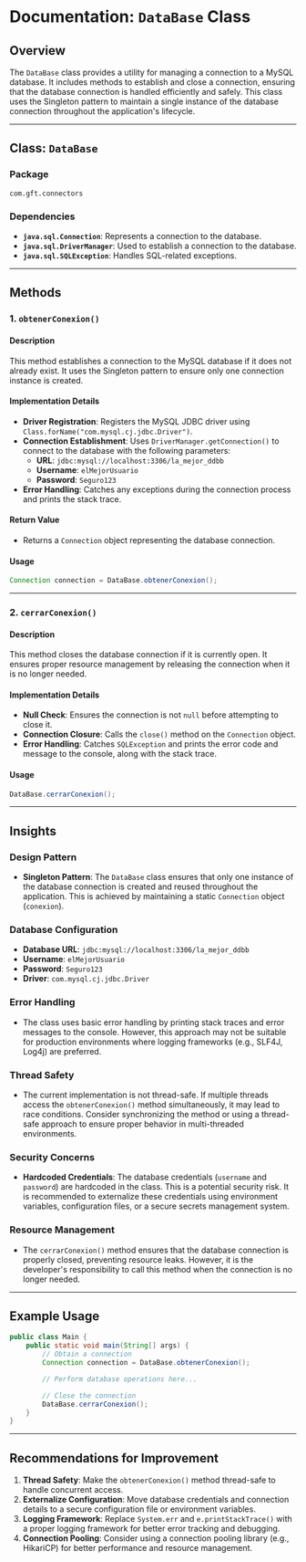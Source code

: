 # Documentation: `DataBase` Class

## Overview
The `DataBase` class provides a utility for managing a connection to a MySQL database. It includes methods to establish and close a connection, ensuring that the database connection is handled efficiently and safely. This class uses the Singleton pattern to maintain a single instance of the database connection throughout the application's lifecycle.

---

## Class: `DataBase`

### Package
`com.gft.connectors`

### Dependencies
- **`java.sql.Connection`**: Represents a connection to the database.
- **`java.sql.DriverManager`**: Used to establish a connection to the database.
- **`java.sql.SQLException`**: Handles SQL-related exceptions.

---

## Methods

### 1. `obtenerConexion()`
#### Description
This method establishes a connection to the MySQL database if it does not already exist. It uses the Singleton pattern to ensure only one connection instance is created.

#### Implementation Details
- **Driver Registration**: Registers the MySQL JDBC driver using `Class.forName("com.mysql.cj.jdbc.Driver")`.
- **Connection Establishment**: Uses `DriverManager.getConnection()` to connect to the database with the following parameters:
  - **URL**: `jdbc:mysql://localhost:3306/la_mejor_ddbb`
  - **Username**: `elMejorUsuario`
  - **Password**: `Seguro123`
- **Error Handling**: Catches any exceptions during the connection process and prints the stack trace.

#### Return Value
- Returns a `Connection` object representing the database connection.

#### Usage
```java
Connection connection = DataBase.obtenerConexion();
```

---

### 2. `cerrarConexion()`
#### Description
This method closes the database connection if it is currently open. It ensures proper resource management by releasing the connection when it is no longer needed.

#### Implementation Details
- **Null Check**: Ensures the connection is not `null` before attempting to close it.
- **Connection Closure**: Calls the `close()` method on the `Connection` object.
- **Error Handling**: Catches `SQLException` and prints the error code and message to the console, along with the stack trace.

#### Usage
```java
DataBase.cerrarConexion();
```

---

## Insights

### Design Pattern
- **Singleton Pattern**: The `DataBase` class ensures that only one instance of the database connection is created and reused throughout the application. This is achieved by maintaining a static `Connection` object (`conexion`).

### Database Configuration
- **Database URL**: `jdbc:mysql://localhost:3306/la_mejor_ddbb`
- **Username**: `elMejorUsuario`
- **Password**: `Seguro123`
- **Driver**: `com.mysql.cj.jdbc.Driver`

### Error Handling
- The class uses basic error handling by printing stack traces and error messages to the console. However, this approach may not be suitable for production environments where logging frameworks (e.g., SLF4J, Log4j) are preferred.

### Thread Safety
- The current implementation is not thread-safe. If multiple threads access the `obtenerConexion()` method simultaneously, it may lead to race conditions. Consider synchronizing the method or using a thread-safe approach to ensure proper behavior in multi-threaded environments.

### Security Concerns
- **Hardcoded Credentials**: The database credentials (`username` and `password`) are hardcoded in the class. This is a potential security risk. It is recommended to externalize these credentials using environment variables, configuration files, or a secure secrets management system.

### Resource Management
- The `cerrarConexion()` method ensures that the database connection is properly closed, preventing resource leaks. However, it is the developer's responsibility to call this method when the connection is no longer needed.

---

## Example Usage

```java
public class Main {
    public static void main(String[] args) {
        // Obtain a connection
        Connection connection = DataBase.obtenerConexion();

        // Perform database operations here...

        // Close the connection
        DataBase.cerrarConexion();
    }
}
```

---

## Recommendations for Improvement
1. **Thread Safety**: Make the `obtenerConexion()` method thread-safe to handle concurrent access.
2. **Externalize Configuration**: Move database credentials and connection details to a secure configuration file or environment variables.
3. **Logging Framework**: Replace `System.err` and `e.printStackTrace()` with a proper logging framework for better error tracking and debugging.
4. **Connection Pooling**: Consider using a connection pooling library (e.g., HikariCP) for better performance and resource management.
